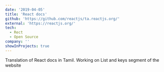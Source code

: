 ```yaml
---
date: '2019-04-05'
title: 'React docs'
github: 'https://github.com/reactjs/ta.reactjs.org/'
external: 'https://reactjs.org/'
tech:
  - Rect
  - Open Source
company: ''
showInProjects: true
---
```


Translation of React docs in Tamil. Working on List and keys segment of the website
